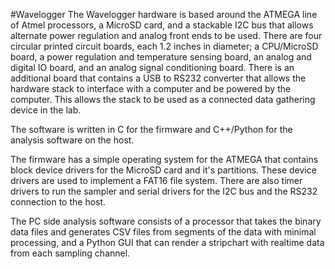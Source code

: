 #Wavelogger
The Wavelogger hardware is based around the ATMEGA line of Atmel processors, a MicroSD card, and a stackable I2C bus that allows alternate power regulation and analog front ends to be used.  There are four circular printed circuit boards, each 1.2 inches in diameter; a CPU/MicroSD board, a power regulation and temperature sensing board, an analog and digital IO board, and an analog signal conditioning board.  There is an additional board that contains a USB to RS232 converter that allows the hardware stack to interface with a computer and be powered by the computer.  This allows the stack to be used as a connected data gathering device in the lab.

The software is written in C for the firmware and C++/Python for the analysis software on the host.

The firmware has a simple operating system for the ATMEGA that contains block device drivers for the MicroSD card and it's partitions.  These device drivers are used to implement a FAT16 file system.  There are also timer drivers to run the sampler and serial drivers for the I2C bus and the RS232 connection to the host.

The PC side analysis software consists of a processor that takes the binary data files and generates CSV files from segments of the data with minimal processing, and a Python GUI that can render a stripchart with realtime data from each sampling channel.
